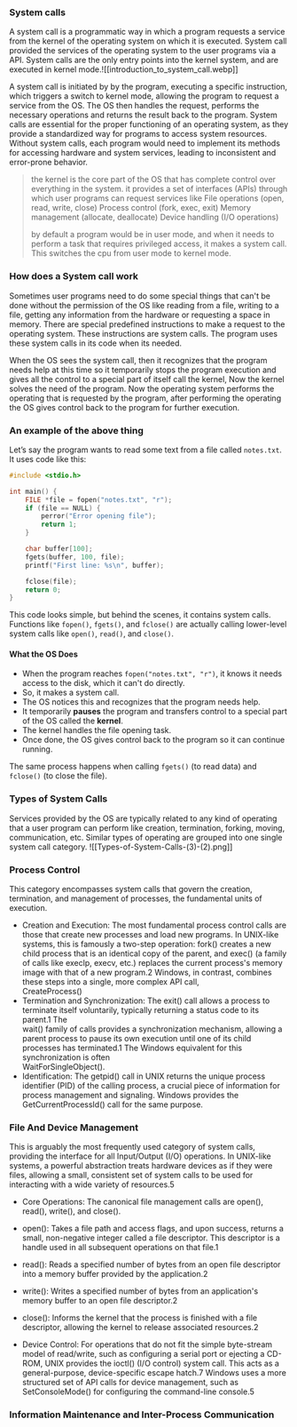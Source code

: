 ### System calls

A system call is a programmatic way in which a program requests a service from the kernel of the operating system on which it is executed. System call provided the services of the operating system to the user programs via a API. System calls are the only entry points into the kernel system, and are executed in kernel mode.![[introduction_to_system_call.webp]]

A system call is initiated by  by the program, executing a specific instruction, which triggers a switch to kernel mode, allowing the program to request a service from the OS. The OS then handles the request, performs the necessary operations and returns the result back to the program. System calls are essential for the proper functioning of an operating system, as they provide a standardized way for programs to access system resources. Without system calls, each program would need to implement its methods for accessing hardware and system services, leading to inconsistent and error-prone behavior.
> the kernel is the core part of the OS that has complete control over everything in the system.
> it provides a set of interfaces (APIs) through which user programs can request services like 
> File operations (open, read, write, close)
> Process control (fork, exec, exit)
> Memory management (allocate, deallocate)
> Device handling (I/O operations)
> 
> by default a program would be in user mode, and when it needs to perform a task that requires privileged access, it makes a system call. This switches the cpu from user mode to kernel mode.

### How does a System call work

Sometimes user programs need to do some special things that can't be done without the permission of the OS like reading from a file, writing to a file, getting any information from the hardware or requesting a space in memory. There are special predefined instructions to make a request to the operating system. These instructions are system calls. The program uses these system calls in its code when its needed. 

When the OS sees the system call, then it recognizes that the program needs help at this time so it temporarily stops the program execution and gives all the control to a special part of itself call the kernel, Now the kernel solves the need of the program. Now the operating system performs the operating that is requested by the program, after performing the operating the OS gives control back to the program for further execution.

### An example of the above thing

Let’s say the program wants to read some text from a file called `notes.txt`. It uses code like this:

```c
#include <stdio.h>

int main() {
    FILE *file = fopen("notes.txt", "r");
    if (file == NULL) {
        perror("Error opening file");
        return 1;
    }

    char buffer[100];
    fgets(buffer, 100, file);
    printf("First line: %s\n", buffer);

    fclose(file);
    return 0;
}
```

This code looks simple, but behind the scenes, it contains system calls. Functions like `fopen()`, `fgets()`, and `fclose()` are actually calling lower-level system calls like `open()`, `read()`, and `close()`.

#### What the OS Does

- When the program reaches `fopen("notes.txt", "r")`, it knows it needs access to the disk, which it can't do directly.
- So, it makes a system call.
- The OS notices this and recognizes that the program needs help.
- It temporarily **pauses** the program and transfers control to a special part of the OS called the **kernel**.
- The kernel handles the file opening task.
- Once done, the OS gives control back to the program so it can continue running.

The same process happens when calling `fgets()` (to read data) and `fclose()` (to close the file).

### Types of System Calls

Services provided by the OS are typically related to any kind of operating that a user program can perform like creation, termination, forking, moving, communication, etc. Similar types of operating are grouped into one single system call category.
![[Types-of-System-Calls-(3)-(2).png]]

### Process Control

This category encompasses system calls that govern the creation, termination, and management of processes, the fundamental units of execution.

- Creation and Execution: The most fundamental process control calls are those that create new processes and load new programs. In UNIX-like systems, this is famously a two-step operation: fork() creates a new child process that is an identical copy of the parent, and exec() (a family of calls like execlp, execv, etc.) replaces the current process's memory image with that of a new program.2 Windows, in contrast, combines these steps into a single, more complex API call,  
    CreateProcess()
- Termination and Synchronization: The exit() call allows a process to terminate itself voluntarily, typically returning a status code to its parent.1 The  
    wait() family of calls provides a synchronization mechanism, allowing a parent process to pause its own execution until one of its child processes has terminated.1 The Windows equivalent for this synchronization is often  
    WaitForSingleObject().
- Identification: The getpid() call in UNIX returns the unique process identifier (PID) of the calling process, a crucial piece of information for process management and signaling. Windows provides the GetCurrentProcessId() call for the same purpose.


### File And Device Management

This is arguably the most frequently used category of system calls, providing the interface for all Input/Output (I/O) operations. In UNIX-like systems, a powerful abstraction treats hardware devices as if they were files, allowing a small, consistent set of system calls to be used for interacting with a wide variety of resources.5

- Core Operations: The canonical file management calls are open(), read(), write(), and close().
- open(): Takes a file path and access flags, and upon success, returns a small, non-negative integer called a file descriptor. This descriptor is a handle used in all subsequent operations on that file.1
- read(): Reads a specified number of bytes from an open file descriptor into a memory buffer provided by the application.2
- write(): Writes a specified number of bytes from an application's memory buffer to an open file descriptor.2
    
- close(): Informs the kernel that the process is finished with a file descriptor, allowing the kernel to release associated resources.2
    

- Device Control: For operations that do not fit the simple byte-stream model of read/write, such as configuring a serial port or ejecting a CD-ROM, UNIX provides the ioctl() (I/O control) system call. This acts as a general-purpose, device-specific escape hatch.7 Windows uses a more structured set of API calls for device management, such as  
    SetConsoleMode() for configuring the command-line console.5


### Information Maintenance and Inter-Process Communication



